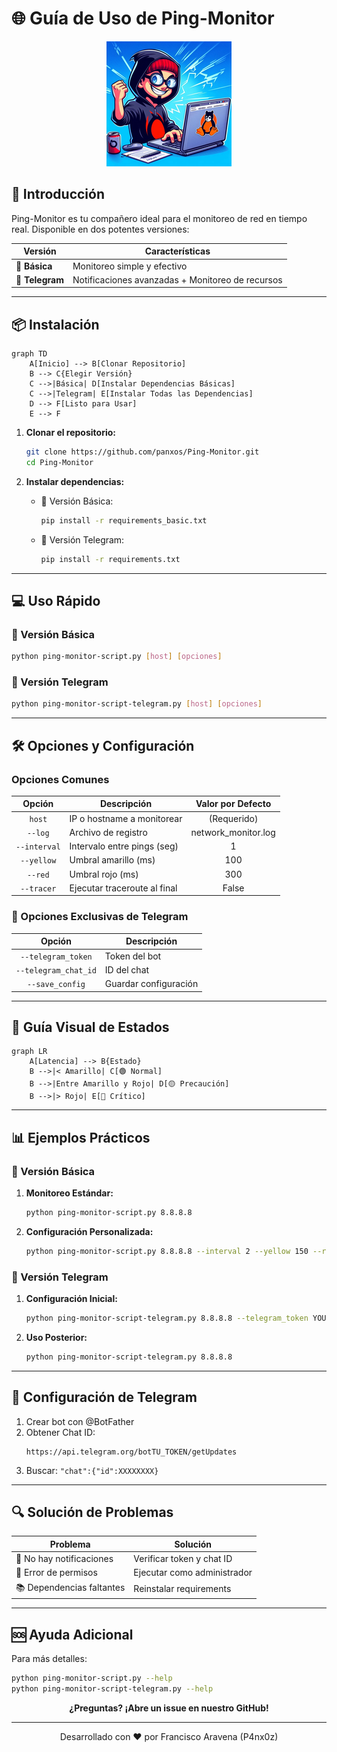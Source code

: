 # 🌐 Guía de Uso de Ping-Monitor

<p align="center">
  <img src="https://raw.githubusercontent.com/panxos/ConfServerDebian/main/panxos_logo.png" alt="Logo" width="200" height="200">
</p>

## 🚀 Introducción

Ping-Monitor es tu compañero ideal para el monitoreo de red en tiempo real. Disponible en dos potentes versiones:

| Versión | Características |
|---------|-----------------|
| 🔹 **Básica** | Monitoreo simple y efectivo |
| 🔷 **Telegram** | Notificaciones avanzadas + Monitoreo de recursos |

---

## 📦 Instalación

```mermaid
graph TD
    A[Inicio] --> B[Clonar Repositorio]
    B --> C{Elegir Versión}
    C -->|Básica| D[Instalar Dependencias Básicas]
    C -->|Telegram| E[Instalar Todas las Dependencias]
    D --> F[Listo para Usar]
    E --> F
```

1. **Clonar el repositorio:**
   ```bash
   git clone https://github.com/panxos/Ping-Monitor.git
   cd Ping-Monitor
   ```

2. **Instalar dependencias:**
   - 🔹 Versión Básica:
     ```bash
     pip install -r requirements_basic.txt
     ```
   - 🔷 Versión Telegram:
     ```bash
     pip install -r requirements.txt
     ```

---

## 💻 Uso Rápido

### 🔹 Versión Básica
```bash
python ping-monitor-script.py [host] [opciones]
```

### 🔷 Versión Telegram
```bash
python ping-monitor-script-telegram.py [host] [opciones]
```

---

## 🛠️ Opciones y Configuración

### Opciones Comunes

| Opción | Descripción | Valor por Defecto |
|:------:|-------------|:-----------------:|
| `host` | IP o hostname a monitorear | (Requerido) |
| `--log` | Archivo de registro | network_monitor.log |
| `--interval` | Intervalo entre pings (seg) | 1 |
| `--yellow` | Umbral amarillo (ms) | 100 |
| `--red` | Umbral rojo (ms) | 300 |
| `--tracer` | Ejecutar traceroute al final | False |

### 🔷 Opciones Exclusivas de Telegram

| Opción | Descripción |
|:------:|-------------|
| `--telegram_token` | Token del bot |
| `--telegram_chat_id` | ID del chat |
| `--save_config` | Guardar configuración |

---

## 🌈 Guía Visual de Estados

```mermaid
graph LR
    A[Latencia] --> B{Estado}
    B -->|< Amarillo| C[🟢 Normal]
    B -->|Entre Amarillo y Rojo| D[🟡 Precaución]
    B -->|> Rojo| E[🔴 Crítico]
```

---

## 📊 Ejemplos Prácticos

### 🔹 Versión Básica

1. **Monitoreo Estándar:**
   ```bash
   python ping-monitor-script.py 8.8.8.8
   ```

2. **Configuración Personalizada:**
   ```bash
   python ping-monitor-script.py 8.8.8.8 --interval 2 --yellow 150 --red 400
   ```

### 🔷 Versión Telegram

1. **Configuración Inicial:**
   ```bash
   python ping-monitor-script-telegram.py 8.8.8.8 --telegram_token YOUR_TOKEN --telegram_chat_id YOUR_CHAT_ID --save_config
   ```

2. **Uso Posterior:**
   ```bash
   python ping-monitor-script-telegram.py 8.8.8.8
   ```

---

## 📱 Configuración de Telegram

1. Crear bot con @BotFather
2. Obtener Chat ID:
   ```
   https://api.telegram.org/botTU_TOKEN/getUpdates
   ```
3. Buscar: `"chat":{"id":XXXXXXXX}`

---

## 🔍 Solución de Problemas

| Problema | Solución |
|----------|----------|
| 🔕 No hay notificaciones | Verificar token y chat ID |
| 🚫 Error de permisos | Ejecutar como administrador |
| 📚 Dependencias faltantes | Reinstalar requirements |

---

## 🆘 Ayuda Adicional

Para más detalles:
```bash
python ping-monitor-script.py --help
python ping-monitor-script-telegram.py --help
```

<p align="center">
  <strong>¿Preguntas? ¡Abre un issue en nuestro GitHub!</strong>
</p>

---

<p align="center">
  Desarrollado con ❤️ por Francisco Aravena (P4nx0z)
</p>
